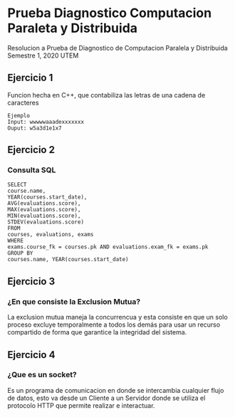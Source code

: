 # Prueba Diagnostico Computacion Paraleta y Distribuida
Resolucion a Prueba de Diagnostico de Computacion Paralela y Distribuida Semestre 1, 2020 UTEM

## Ejercicio 1
Funcion hecha en C++, que contabiliza las letras de una cadena de caracteres
```
Ejemplo 
Input: wwwwwaaadexxxxxxx
Ouput: w5a3d1e1x7
```
## Ejercicio 2
### Consulta SQL

```
SELECT 
course.name,
YEAR(courses.start_date),
AVG(evaluations.score),
MAX(evaluations.score),
MIN(evaluations.score),
STDEV(evaluations.score)
FROM 
courses, evaluations, exams
WHERE 
exams.course_fk = courses.pk AND evaluations.exam_fk = exams.pk
GROUP BY 
courses.name, YEAR(courses.start_date)
```
## Ejercicio 3
### ¿En que consiste la Exclusion Mutua?
La exclusion mutua maneja la concurrencua y esta consiste en que un solo proceso excluye temporalmente a todos los demás para usar un recurso compartido de forma que garantice la integridad del sistema.

## Ejercicio 4
### ¿Que es un socket?
Es un programa de comunicacion en donde se intercambia cualquier flujo de datos, esto va desde un Cliente a un Servidor donde se utiliza el protocolo HTTP que permite realizar e interactuar.
